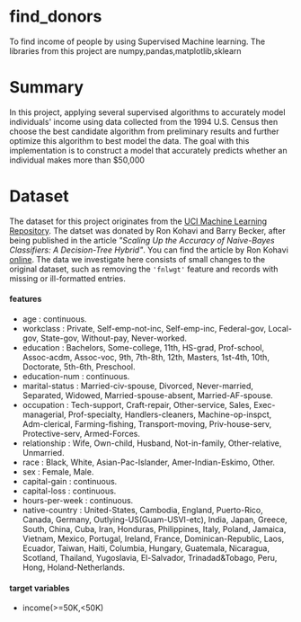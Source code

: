 # find_donors
To find income of people by using Supervised Machine learning. The libraries from this project are numpy,pandas,matplotlib,sklearn
# Summary
In this project, applying several supervised algorithms to accurately model individuals' income using data collected from the 1994 U.S. Census then choose the best candidate algorithm from preliminary results and further optimize this algorithm to best model the data. The goal with this implementation is to construct a model that accurately predicts whether an individual makes more than $50,000  
# Dataset
The dataset for this project originates from the [UCI Machine Learning Repository](https://archive.ics.uci.edu/ml/datasets/Census+Income). The datset was donated by Ron Kohavi and Barry Becker, after being published in the article _"Scaling Up the Accuracy of Naive-Bayes Classifiers: A Decision-Tree Hybrid"_. You can find the article by Ron Kohavi [online](https://www.aaai.org/Papers/KDD/1996/KDD96-033.pdf). The data we investigate here consists of small changes to the original dataset, such as removing the `'fnlwgt'` feature and records with missing or ill-formatted entries.  
#### features
- age : continuous.   
- workclass : Private, Self-emp-not-inc, Self-emp-inc, Federal-gov, Local-gov, State-gov, Without-pay, Never-worked. 
- education : Bachelors, Some-college, 11th, HS-grad, Prof-school, Assoc-acdm, Assoc-voc, 9th, 7th-8th, 12th, Masters, 1st-4th, 10th, Doctorate, 5th-6th, Preschool.   
- education-num : continuous.   
- marital-status : Married-civ-spouse, Divorced, Never-married, Separated, Widowed, Married-spouse-absent, Married-AF-spouse. 
- occupation : Tech-support, Craft-repair, Other-service, Sales, Exec-managerial, Prof-specialty, Handlers-cleaners, Machine-op-inspct, Adm-clerical, Farming-fishing, Transport-moving, Priv-house-serv, Protective-serv, Armed-Forces.   
- relationship : Wife, Own-child, Husband, Not-in-family, Other-relative, Unmarried.   
- race : Black, White, Asian-Pac-Islander, Amer-Indian-Eskimo, Other.   
- sex : Female, Male.   
- capital-gain : continuous.   
- capital-loss : continuous.   
- hours-per-week : continuous.   
- native-country : United-States, Cambodia, England, Puerto-Rico, Canada, Germany, Outlying-US(Guam-USVI-etc), India, Japan, Greece, South, China, Cuba, Iran, Honduras, Philippines, Italy, Poland, Jamaica, Vietnam, Mexico, Portugal, Ireland, France, Dominican-Republic, Laos, Ecuador, Taiwan, Haiti, Columbia, Hungary, Guatemala, Nicaragua, Scotland, Thailand, Yugoslavia, El-Salvador, Trinadad&Tobago, Peru, Hong, Holand-Netherlands.  
#### target variables
- income(>=50K,<50K)
